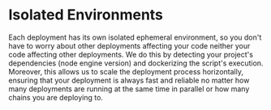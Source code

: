 ---
---

# Isolated Environments

Each deployment has its own isolated ephemeral environment, so you don't have to worry about other deployments affecting your code neither your code affecting other deployments. We do this by detecting your project's dependencies (node engine version) and dockerizing the script's execution. Moreover, this allows us to scale the deployment process horizontally, ensuring that your deployment is always fast and reliable no matter how many deployments are running at the same time in parallel or how many chains you are deploying to.